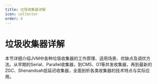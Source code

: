```yaml
---
title: 垃圾收集器详解
icon: collector
order: 4
---
```


# 垃圾收集器详解

本节详细介绍JVM中各种垃圾收集器的工作原理、适用场景、优缺点及调优方法。从早期的Serial、Parallel收集器，到CMS、G1等并发收集器，再到最新的ZGC、Shenandoah低延迟收集器，全面剖析各类收集器的技术特点与实际应用。
